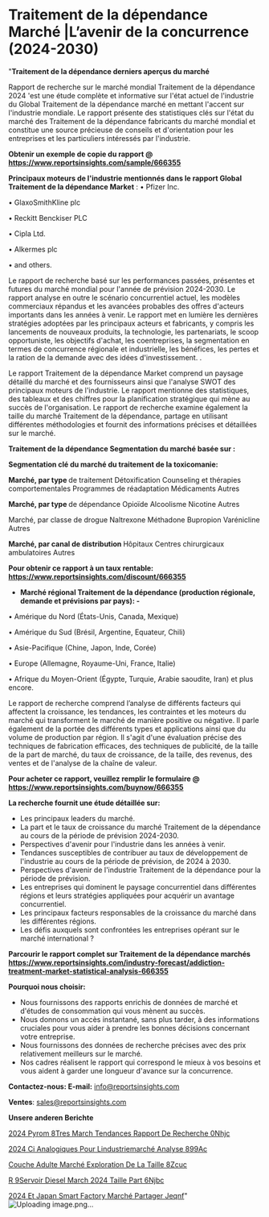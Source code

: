 # Traitement de la dépendance Marché |L’avenir de la concurrence (2024-2030)

"<strong>Traitement de la dépendance derniers aperçus du marché</strong>

Rapport de recherche sur le marché mondial Traitement de la dépendance 2024 'est une étude complète et informative sur l'état actuel de l'industrie du Global Traitement de la dépendance marché en mettant l'accent sur l'industrie mondiale. Le rapport présente des statistiques clés sur l'état du marché des Traitement de la dépendance fabricants du marché mondial et constitue une source précieuse de conseils et d'orientation pour les entreprises et les particuliers intéressés par l'industrie.

<strong>Obtenir un exemple de copie du rapport @ <a href=https://www.reportsinsights.com/sample/666355>https://www.reportsinsights.com/sample/666355</a></strong>

<strong>Principaux moteurs de l'industrie mentionnés dans le rapport Global Traitement de la dépendance Market</strong> :
• Pfizer Inc.

• GlaxoSmithKline plc

• Reckitt Benckiser PLC

• Cipla Ltd.

• Alkermes plc

• and others.

Le rapport de recherche basé sur les performances passées, présentes et futures du marché mondial pour l'année de prévision 2024-2030. Le rapport analyse en outre le scénario concurrentiel actuel, les modèles commerciaux répandus et les avancées probables des offres d'acteurs importants dans les années à venir. Le rapport met en lumière les dernières stratégies adoptées par les principaux acteurs et fabricants, y compris les lancements de nouveaux produits, la technologie, les partenariats, le scoop opportuniste, les objectifs d'achat, les coentreprises, la segmentation en termes de concurrence régionale et industrielle, les bénéfices, les pertes et la ration de la demande avec des idées d'investissement. .

Le rapport Traitement de la dépendance Market comprend un paysage détaillé du marché et des fournisseurs ainsi que l'analyse SWOT des principaux moteurs de l'industrie. Le rapport mentionne des statistiques, des tableaux et des chiffres pour la planification stratégique qui mène au succès de l'organisation. Le rapport de recherche examine également la taille du marché Traitement de la dépendance, partage en utilisant différentes méthodologies et fournit des informations précises et détaillées sur le marché.

<strong>Traitement de la dépendance Segmentation du marché basée sur :</strong>

<strong> Segmentation clé du marché du traitement de la toxicomanie: </strong>

<strong> Marché, par type </strong> de traitement
Détoxification
Counseling et thérapies comportementales
Programmes de réadaptation
Médicaments
Autres

<strong> Marché, par type </strong> de dépendance
Opioïde
Alcoolisme
Nicotine
Autres

Marché, par classe de drogue
Naltrexone
Méthadone
Bupropion
Varénicline
Autres

<strong> Marché, par canal de distribution </strong>
Hôpitaux
Centres chirurgicaux ambulatoires
Autres

<strong>Pour obtenir ce rapport à un taux rentable: <a href=https://www.reportsinsights.com/discount/666355>https://www.reportsinsights.com/discount/666355</a></strong>
<ul>
  <li><strong>Marché régional Traitement de la dépendance (production régionale, demande et prévisions par pays): -</strong></li>
</ul>
• Amérique du Nord (États-Unis, Canada, Mexique)

• Amérique du Sud (Brésil, Argentine, Equateur, Chili)

• Asie-Pacifique (Chine, Japon, Inde, Corée)

• Europe (Allemagne, Royaume-Uni, France, Italie)

• Afrique du Moyen-Orient (Égypte, Turquie, Arabie saoudite, Iran) et plus encore.

Le rapport de recherche comprend l’analyse de différents facteurs qui affectent la croissance, les tendances, les contraintes et les moteurs du marché qui transforment le marché de manière positive ou négative. Il parle également de la portée des différents types et applications ainsi que du volume de production par région. Il s'agit d'une évaluation précise des techniques de fabrication efficaces, des techniques de publicité, de la taille de la part de marché, du taux de croissance, de la taille, des revenus, des ventes et de l'analyse de la chaîne de valeur.

<strong>Pour acheter ce rapport, veuillez remplir le formulaire @   <a href=https://www.reportsinsights.com/buynow/666355>https://www.reportsinsights.com/buynow/666355</a></strong>

<strong>La recherche fournit une étude détaillée sur:</strong>
<ul>
  <li>Les principaux leaders du marché.</li>
  <li>La part et le taux de croissance du marché Traitement de la dépendance au cours de la période de prévision 2024-2030.</li>
  <li>Perspectives d'avenir pour l'industrie dans les années à venir.</li>
  <li>Tendances susceptibles de contribuer au taux de développement de l'industrie au cours de la période de prévision, de 2024 à 2030.</li>
  <li>Perspectives d'avenir de l'industrie Traitement de la dépendance pour la période de prévision.</li>
  <li>Les entreprises qui dominent le paysage concurrentiel dans différentes régions et leurs stratégies appliquées pour acquérir un avantage concurrentiel.</li>
  <li>Les principaux facteurs responsables de la croissance du marché dans les différentes régions.</li>
  <li>Les défis auxquels sont confrontées les entreprises opérant sur le marché international ?</li>
</ul>

<strong>Parcourir le rapport complet sur Traitement de la dépendance marchés <a href=https://www.reportsinsights.com/industry-forecast/addiction-treatment-market-statistical-analysis-666355>https://www.reportsinsights.com/industry-forecast/addiction-treatment-market-statistical-analysis-666355</a></strong>

<strong>Pourquoi nous choisir:</strong>
<ul>
  <li>Nous fournissons des rapports enrichis de données de marché et d'études de consommation qui vous mènent au succès.</li>
  <li>Nous donnons un accès instantané, sans plus tarder, à des informations cruciales pour vous aider à prendre les bonnes décisions concernant votre entreprise.</li>
  <li>Nous fournissons des données de recherche précises avec des prix relativement meilleurs sur le marché.</li>
  <li>Nos cadres réalisent le rapport qui correspond le mieux à vos besoins et vous aident à garder une longueur d'avance sur la concurrence.</li>
</ul>
<strong>Contactez-nous:
</strong><strong>E-mail:</strong> <a href=mailto:info@reportsinsights.com>info@reportsinsights.com</a>

<strong>Ventes</strong>: <a href=mailto:sales@reportsinsights.com>sales@reportsinsights.com</a>

<strong>Unsere anderen Berichte</strong>

<a href=https://www.linkedin.com/pulse/2024-pyrom%C3%A8tres-march%C3%A9-tendances-rapport-de-recherche-0nhjc/>2024 Pyrom 8Tres March Tendances Rapport De Recherche 0Nhjc</a>

<a href=https://www.linkedin.com/pulse/2024-ci-analogiques-pour-lindustriemarché-analyse-899ac/>2024 Ci Analogiques Pour Lindustriemarché Analyse 899Ac</a>

<a href=https://www.linkedin.com/pulse/couche-adulte-marché-exploration-de-la-taille-8zcuc/>Couche Adulte Marché Exploration De La Taille 8Zcuc</a>

<a href=https://www.linkedin.com/pulse/r%C3%A9servoir-diesel-march%C3%A9-2024-taille-part-6njbc/>R 9Servoir Diesel March 2024 Taille Part 6Njbc</a>

<a href=https://www.linkedin.com/pulse/2024-et-japan-smart-factory-marché-partager-jeqnf/>2024 Et Japan Smart Factory Marché Partager Jeqnf</a>"
![Uploading image.png…]()
